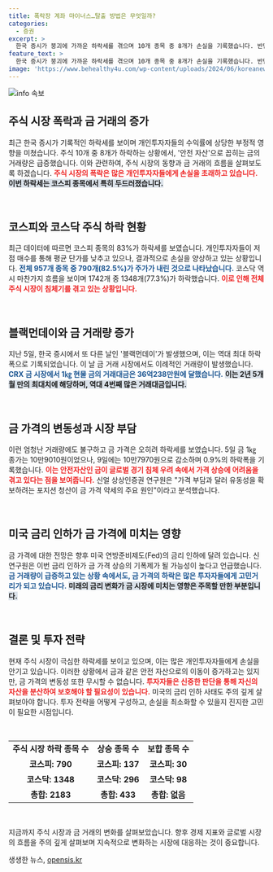 ```yaml
---
title: 폭락장 계좌 마이너스…탈출 방법은 무엇일까?
categories:
  - 증권
excerpt: >
  한국 증시가 붕괴에 가까운 하락세를 겪으며 10개 종목 중 8개가 손실을 기록했습니다. 반면 안전 자산 금 거래는 폭증, 역대 4번째 많은 거래량을 기록했지만 금 가격은 오히려 하락세를 보였습니다. 금리 인하 기대감이 귀추를 결정할 열쇠가 될 전망입니다.
feature_text: >
  한국 증시가 붕괴에 가까운 하락세를 겪으며 10개 종목 중 8개가 손실을 기록했습니다. 반면 안전 자산 금 거래는 폭증, 역대 4번째 많은 거래량을 기록했지만 금 가격은 오히려 하락세를 보였습니다. 금리 인하 기대감이 귀추를 결정할 열쇠가 될 전망입니다.
image: 'https://www.behealthy4u.com/wp-content/uploads/2024/06/koreanews.jpg'
---
```


<p><img src="https://www.behealthy4u.com/wp-content/uploads/2024/06/koreanews.jpg" alt="info 속보" /></p>

<h2 data-ke-size="size26">주식 시장 폭락과 금 거래의 증가</h2>  

<p data-ke-size="size16">최근 한국 증시가 기록적인 하락세를 보이며 개인투자자들의 수익률에 상당한 부정적 영향을 미쳤습니다. 주식 10개 중 8개가 하락하는 상황에서, '안전 자산'으로 꼽히는 금의 거래량은 급증했습니다. 이와 관련하여, 주식 시장의 동향과 금 거래의 흐름을 살펴보도록 하겠습니다. <b><span style="color: #ee2323;">주식 시장의 폭락은 많은 개인투자자들에게 손실을 초래하고 있습니다.</span></b> <b><span style="background-color: #21538527;">이번 하락세는 코스피 종목에서 특히 두드러졌습니다.</span></b></p>  

<p data-ke-size="size16">&nbsp;</p>  

<h2 data-ke-size="size26">코스피와 코스닥 주식 하락 현황</h2>  

<p data-ke-size="size16">최근 데이터에 따르면 코스피 종목의 83%가 하락세를 보였습니다. 개인투자자들이 저점 매수를 통해 평균 단가를 낮추고 있으나, 결과적으로 손실을 양상하고 있는 상황입니다. <b><span style="color: #1a5490;">전체 957개 종목 중 790개(82.5%)가 주가가 내린 것으로 나타났습니다.</span></b> 코스닥 역시 마찬가지 흐름을 보이며 1742개 중 1348개(77.3%)가 하락했습니다. <b><span style="color: #ee2323;">이로 인해 전체 주식 시장이 침체기를 겪고 있는 상황입니다.</span></b></p>  

<p data-ke-size="size16">&nbsp;</p>  

<h2 data-ke-size="size26">블랙먼데이와 금 거래량 증가</h2>  

<p data-ke-size="size16">지난 5일, 한국 증시에서 또 다른 날인 '블랙먼데이'가 발생했으며, 이는 역대 최대 하락폭으로 기록되었습니다. 이 날 금 거래 시장에서도 이례적인 거래량이 발생했습니다. <b><span style="color: #1a5490;">CRX 금 시장에서 1㎏ 현물 금의 거래대금은 36억238만원에 달했습니다.</span></b> <b><span style="background-color: #21538527;">이는 2년 5개월 만의 최대치에 해당하며, 역대 4번째 많은 거래대금입니다.</span></b></p>  

<p data-ke-size="size16">&nbsp;</p>  

<h2 data-ke-size="size26">금 가격의 변동성과 시장 부담</h2>  

<p data-ke-size="size16">이런 엄청난 거래량에도 불구하고 금 가격은 오히려 하락세를 보였습니다. 5일 금 1㎏ 종가는 10만9010원이었으나, 9일에는 10만7970원으로 감소하며 0.9%의 하락폭을 기록했습니다. <b><span style="color: #ee2323;">이는 안전자산인 금이 글로벌 경기 침체 우려 속에서 가격 상승에 어려움을 겪고 있다는 점을 보여줍니다.</span></b> 신얼 상상인증권 연구원은 "가격 부담과 달러 유동성을 확보하려는 포지션 청산이 금 가격 약세의 주요 원인"이라고 분석했습니다.</p>  

<p data-ke-size="size16">&nbsp;</p>  

<h2 data-ke-size="size26">미국 금리 인하가 금 가격에 미치는 영향</h2>  

<p data-ke-size="size16">금 가격에 대한 전망은 향후 미국 연방준비제도(Fed)의 금리 인하에 달려 있습니다. 신 연구원은 이번 금리 인하가 금 가격 상승의 기폭제가 될 가능성이 높다고 언급했습니다. <b><span style="color: #1a5490;">금 거래량이 급증하고 있는 상황 속에서도, 금 가격의 하락은 많은 투자자들에게 고민거리가 되고 있습니다.</span></b> <b><span style="background-color: #21538527;">미래의 금리 변화가 금 시장에 미치는 영향은 주목할 만한 부분입니다.</span></b></p>  

<p data-ke-size="size16">&nbsp;</p>  

<h2 data-ke-size="size26">결론 및 투자 전략</h2>  

<p data-ke-size="size16">현재 주식 시장이 극심한 하락세를 보이고 있으며, 이는 많은 개인투자자들에게 손실을 안기고 있습니다. 이러한 상황에서 금과 같은 안전 자산으로의 이동이 증가하고는 있지만, 금 가격의 변동성 또한 무시할 수 없습니다. <b><span style="color: #ee2323;">투자자들은 신중한 판단을 통해 자신의 자산을 분산하여 보호해야 할 필요성이 있습니다.</span></b>  미국의 금리 인하 사태도 주의 깊게 살펴보아야 합니다. 투자 전략을 어떻게 구성하고, 손실을 최소화할 수 있을지 진지한 고민이 필요한 시점입니다.</p>  

<p data-ke-size="size16">&nbsp;</p>  

<table style="width:100%; border-collapse: collapse;">  
<tr>  
<td style="text-align: center; height: 17px;"><b>주식 시장 하락 종목 수</b></td>  
<td style="text-align: center; height: 17px;"><b>상승 종목 수</b></td>  
<td style="text-align: center; height: 17px;"><b>보합 종목 수</b></td>  
</tr>  
<tr>  
<td style="text-align: center; height: 17px;"><b>코스피: 790</b></td>  
<td style="text-align: center; height: 17px;"><b>코스피: 137</b></td>  
<td style="text-align: center; height: 17px;"><b>코스피: 30</b></td>  
</tr>  
<tr>  
<td style="text-align: center; height: 17px;"><b>코스닥: 1348</b></td>  
<td style="text-align: center; height: 17px;"><b>코스닥: 296</b></td>  
<td style="text-align: center; height: 17px;"><b>코스닥: 98</b></td>  
</tr>  
<tr>  
<td style="text-align: center; height: 17px;"><b>총합: 2183</b></td>  
<td style="text-align: center; height: 17px;"><b>총합: 433</b></td>  
<td style="text-align: center; height: 17px;"><b>총합: 없음</b></td>  
</tr>  
</table>  

<p data-ke-size="size16">&nbsp;</p>  

<p data-ke-size="size16">지금까지 주식 시장과 금 거래의 변화를 살펴보았습니다. 향후 경제 지표와 글로벌 시장의 흐름을 주의 깊게 살펴보며 지속적으로 변화하는 시장에 대응하는 것이 중요합니다.</p>  
생생한 뉴스, <a href="https://opensis.kr" rel="dofollow">opensis.kr</a>


